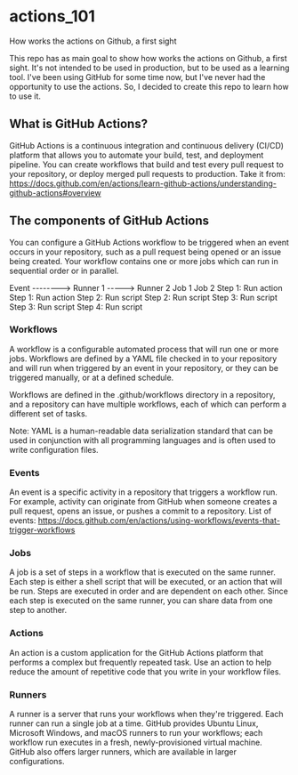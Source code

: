 # actions_101
How works the actions on Github, a first sight

This repo has as main goal to show how works the actions on Github, a first sight. It's not intended to be used in production, but to be used as a learning tool.
I've been using GitHub for some time now, but I've never had the opportunity to use the actions. So, I decided to create this repo to learn how to use it.

## What is GitHub Actions?
GitHub Actions is a continuous integration and continuous delivery (CI/CD) platform that allows you to automate your build, test, and deployment pipeline. You can create workflows that build and test every pull request to your repository, or deploy merged pull requests to production.
Take it from: https://docs.github.com/en/actions/learn-github-actions/understanding-github-actions#overview

## The components of GitHub Actions
You can configure a GitHub Actions workflow to be triggered when an event occurs in your repository, such as a pull request being opened or an issue being created. Your workflow contains one or more jobs which can run in sequential order or in parallel.

Event --------> Runner 1                ----->  Runner 2
                Job 1                           Job 2
                  Step 1: Run action              Step 1: Run action
                  Step 2: Run script              Step 2: Run script
                  Step 3: Run script              Step 3: Run script
                  Step 4: Run script

### Workflows
A workflow is a configurable automated process that will run one or more jobs. Workflows are defined by a YAML file checked in to your repository and will run when triggered by an event in your repository, or they can be triggered manually, or at a defined schedule.            

Workflows are defined in the .github/workflows directory in a repository, and a repository can have multiple workflows, each of which can perform a different set of tasks. 

Note: YAML is a human-readable data serialization standard that can be used in conjunction with all programming languages and is often used to write configuration files.

### Events
An event is a specific activity in a repository that triggers a workflow run. For example, activity can originate from GitHub when someone creates a pull request, opens an issue, or pushes a commit to a repository.
List of events: https://docs.github.com/en/actions/using-workflows/events-that-trigger-workflows

### Jobs
A job is a set of steps in a workflow that is executed on the same runner. Each step is either a shell script that will be executed, or an action that will be run.  Steps are executed in order and are dependent on each other. Since each step is executed on the same runner, you can share data from one step to another. 

### Actions
An action is a custom application for the GitHub Actions platform that performs a complex but frequently repeated task. Use an action to help reduce the amount of repetitive code that you write in your workflow files. 

### Runners
A runner is a server that runs your workflows when they're triggered. Each runner can run a single job at a time. GitHub provides Ubuntu Linux, Microsoft Windows, and macOS runners to run your workflows; each workflow run executes in a fresh, newly-provisioned virtual machine. GitHub also offers larger runners, which are available in larger configurations.

